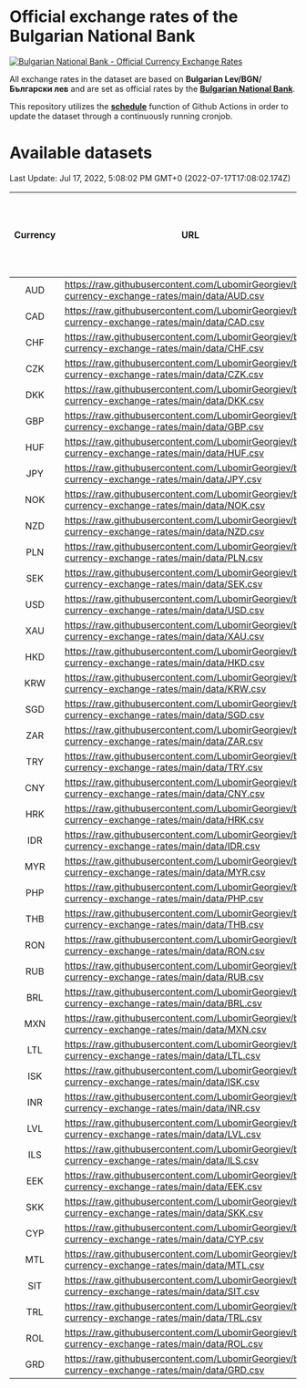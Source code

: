 # Official exchange rates of the Bulgarian National Bank

[![Bulgarian National Bank - Official Currency Exchange Rates](https://github.com/LubomirGeorgiev/bnb-currency-exchange-rates/actions/workflows/update-rates.yml/badge.svg?branch=main)](https://github.com/LubomirGeorgiev/bnb-currency-exchange-rates/actions/workflows/update-rates.yml)

All exchange rates in the dataset are based on **Bulgarian Lev/BGN/Български лев** and are set as official rates by the [**Bulgarian National Bank**](https://www.bnb.bg/Statistics/StExternalSector/StExchangeRates/StERForeignCurrencies/index.htm?toLang=_EN).

This repository utilizes the [**schedule**](https://docs.github.com/en/actions/reference/events-that-trigger-workflows) function of Github Actions in order to update the dataset through a continuously running cronjob.

# Available datasets

<!-- START LINKS (DO NOT EVER FU*ING DELETE THIS COMMENT FOR THE LOVE OF YOUR LIFE!!! IF YOU ARE CURIOS HOW IT WORKS, YOU CAN HAVE A LOOK AT ./src/updateReadme.ts) -->

Last Update: Jul 17, 2022, 5:08:02 PM GMT+0 (2022-07-17T17:08:02.174Z)

| Currency | URL                                                                                             | Number of records | Number of missing days that were filled in |
| :------: | ----------------------------------------------------------------------------------------------- | :---------------: | :----------------------------------------: |
|   AUD    | https://raw.githubusercontent.com/LubomirGeorgiev/bnb-currency-exchange-rates/main/data/AUD.csv |       8314        |                    2564                    |
|   CAD    | https://raw.githubusercontent.com/LubomirGeorgiev/bnb-currency-exchange-rates/main/data/CAD.csv |       8314        |                    2564                    |
|   CHF    | https://raw.githubusercontent.com/LubomirGeorgiev/bnb-currency-exchange-rates/main/data/CHF.csv |       8314        |                    2564                    |
|   CZK    | https://raw.githubusercontent.com/LubomirGeorgiev/bnb-currency-exchange-rates/main/data/CZK.csv |       8314        |                    2564                    |
|   DKK    | https://raw.githubusercontent.com/LubomirGeorgiev/bnb-currency-exchange-rates/main/data/DKK.csv |       8314        |                    2564                    |
|   GBP    | https://raw.githubusercontent.com/LubomirGeorgiev/bnb-currency-exchange-rates/main/data/GBP.csv |       8314        |                    2564                    |
|   HUF    | https://raw.githubusercontent.com/LubomirGeorgiev/bnb-currency-exchange-rates/main/data/HUF.csv |       8314        |                    2564                    |
|   JPY    | https://raw.githubusercontent.com/LubomirGeorgiev/bnb-currency-exchange-rates/main/data/JPY.csv |       8314        |                    2564                    |
|   NOK    | https://raw.githubusercontent.com/LubomirGeorgiev/bnb-currency-exchange-rates/main/data/NOK.csv |       8314        |                    2564                    |
|   NZD    | https://raw.githubusercontent.com/LubomirGeorgiev/bnb-currency-exchange-rates/main/data/NZD.csv |       8314        |                    2564                    |
|   PLN    | https://raw.githubusercontent.com/LubomirGeorgiev/bnb-currency-exchange-rates/main/data/PLN.csv |       8314        |                    2564                    |
|   SEK    | https://raw.githubusercontent.com/LubomirGeorgiev/bnb-currency-exchange-rates/main/data/SEK.csv |       8314        |                    2564                    |
|   USD    | https://raw.githubusercontent.com/LubomirGeorgiev/bnb-currency-exchange-rates/main/data/USD.csv |       8314        |                    2564                    |
|   XAU    | https://raw.githubusercontent.com/LubomirGeorgiev/bnb-currency-exchange-rates/main/data/XAU.csv |       8314        |                    2566                    |
|   HKD    | https://raw.githubusercontent.com/LubomirGeorgiev/bnb-currency-exchange-rates/main/data/HKD.csv |       8012        |                    2473                    |
|   KRW    | https://raw.githubusercontent.com/LubomirGeorgiev/bnb-currency-exchange-rates/main/data/KRW.csv |       8012        |                    2473                    |
|   SGD    | https://raw.githubusercontent.com/LubomirGeorgiev/bnb-currency-exchange-rates/main/data/SGD.csv |       8012        |                    2473                    |
|   ZAR    | https://raw.githubusercontent.com/LubomirGeorgiev/bnb-currency-exchange-rates/main/data/ZAR.csv |       8012        |                    2473                    |
|   TRY    | https://raw.githubusercontent.com/LubomirGeorgiev/bnb-currency-exchange-rates/main/data/TRY.csv |       6494        |                    2003                    |
|   CNY    | https://raw.githubusercontent.com/LubomirGeorgiev/bnb-currency-exchange-rates/main/data/CNY.csv |       6374        |                    1967                    |
|   HRK    | https://raw.githubusercontent.com/LubomirGeorgiev/bnb-currency-exchange-rates/main/data/HRK.csv |       6374        |                    1967                    |
|   IDR    | https://raw.githubusercontent.com/LubomirGeorgiev/bnb-currency-exchange-rates/main/data/IDR.csv |       6374        |                    1967                    |
|   MYR    | https://raw.githubusercontent.com/LubomirGeorgiev/bnb-currency-exchange-rates/main/data/MYR.csv |       6374        |                    1967                    |
|   PHP    | https://raw.githubusercontent.com/LubomirGeorgiev/bnb-currency-exchange-rates/main/data/PHP.csv |       6374        |                    1967                    |
|   THB    | https://raw.githubusercontent.com/LubomirGeorgiev/bnb-currency-exchange-rates/main/data/THB.csv |       6374        |                    1967                    |
|   RON    | https://raw.githubusercontent.com/LubomirGeorgiev/bnb-currency-exchange-rates/main/data/RON.csv |       6315        |                    1949                    |
|   RUB    | https://raw.githubusercontent.com/LubomirGeorgiev/bnb-currency-exchange-rates/main/data/RUB.csv |       6238        |                    1923                    |
|   BRL    | https://raw.githubusercontent.com/LubomirGeorgiev/bnb-currency-exchange-rates/main/data/BRL.csv |       5404        |                    1670                    |
|   MXN    | https://raw.githubusercontent.com/LubomirGeorgiev/bnb-currency-exchange-rates/main/data/MXN.csv |       5404        |                    1670                    |
|   LTL    | https://raw.githubusercontent.com/LubomirGeorgiev/bnb-currency-exchange-rates/main/data/LTL.csv |       5272        |                    1615                    |
|   ISK    | https://raw.githubusercontent.com/LubomirGeorgiev/bnb-currency-exchange-rates/main/data/ISK.csv |       5201        |                    1615                    |
|   INR    | https://raw.githubusercontent.com/LubomirGeorgiev/bnb-currency-exchange-rates/main/data/INR.csv |       5037        |                    1556                    |
|   LVL    | https://raw.githubusercontent.com/LubomirGeorgiev/bnb-currency-exchange-rates/main/data/LVL.csv |       4782        |                    1462                    |
|   ILS    | https://raw.githubusercontent.com/LubomirGeorgiev/bnb-currency-exchange-rates/main/data/ILS.csv |       4311        |                    1335                    |
|   EEK    | https://raw.githubusercontent.com/LubomirGeorgiev/bnb-currency-exchange-rates/main/data/EEK.csv |       4000        |                    1226                    |
|   SKK    | https://raw.githubusercontent.com/LubomirGeorgiev/bnb-currency-exchange-rates/main/data/SKK.csv |       2970        |                    912                     |
|   CYP    | https://raw.githubusercontent.com/LubomirGeorgiev/bnb-currency-exchange-rates/main/data/CYP.csv |       2906        |                    890                     |
|   MTL    | https://raw.githubusercontent.com/LubomirGeorgiev/bnb-currency-exchange-rates/main/data/MTL.csv |       2604        |                    799                     |
|   SIT    | https://raw.githubusercontent.com/LubomirGeorgiev/bnb-currency-exchange-rates/main/data/SIT.csv |       2542        |                    778                     |
|   TRL    | https://raw.githubusercontent.com/LubomirGeorgiev/bnb-currency-exchange-rates/main/data/TRL.csv |       1818        |                    559                     |
|   ROL    | https://raw.githubusercontent.com/LubomirGeorgiev/bnb-currency-exchange-rates/main/data/ROL.csv |       1697        |                    524                     |
|   GRD    | https://raw.githubusercontent.com/LubomirGeorgiev/bnb-currency-exchange-rates/main/data/GRD.csv |        361        |                    109                     |

<!-- END LINKS (DO NOT EVER FU*ING DELETE THIS COMMENT FOR THE LOVE OF YOUR LIFE!!! IF YOU ARE CURIOS HOW IT WORKS, YOU CAN HAVE A LOOK AT ./src/updateReadme.ts) -->
